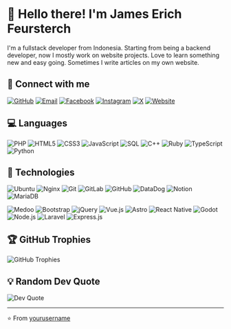 # 👋 Hello there! I'm James Erich Feursterch

I'm a fullstack developer from Indonesia. Starting from being a backend developer, now I mostly work on website projects. Love to learn something new and easy going. Sometimes I write articles on my own website.

## 🔗 Connect with me
[![GitHub](https://img.shields.io/badge/GitHub-100000?style=for-the-badge&logo=github&logoColor=white)](https://github.com/Furtheuz)
[![Email](https://img.shields.io/badge/Gmail-D14836?style=for-the-badge&logo=gmail&logoColor=white)](mailto:tristt377@gmail.com)
[![Facebook](https://img.shields.io/badge/Facebook-1877F2?style=for-the-badge&logo=facebook&logoColor=white)]([https://facebook.com/yourfacebook](https://www.facebook.com/profile.php?id=100080673120846&mibextid=rS40aB7S9Ucbxw6v))
[![Instagram](https://img.shields.io/badge/Instagram-E4405F?style=for-the-badge&logo=instagram&logoColor=white)]([https://instagram.com/yourinstagram](https://www.instagram.com/furtheuz_?igsh=cmRneWRqODlscGw5))
[![X](https://img.shields.io/badge/X-000000?style=for-the-badge&logo=x&logoColor=white)](https://x.com/Arthur800853)
[![Website](https://img.shields.io/badge/Website-4285F4?style=for-the-badge&logo=google-chrome&logoColor=white)](https://yourwebsite.com)

## 💻 Languages
![PHP](https://img.shields.io/badge/PHP-777BB4?style=for-the-badge&logo=php&logoColor=white)
![HTML5](https://img.shields.io/badge/HTML5-E34F26?style=for-the-badge&logo=html5&logoColor=white)
![CSS3](https://img.shields.io/badge/CSS3-1572B6?style=for-the-badge&logo=css3&logoColor=white)
![JavaScript](https://img.shields.io/badge/JavaScript-F7DF1E?style=for-the-badge&logo=javascript&logoColor=black)
![SQL](https://img.shields.io/badge/SQL-4479A1?style=for-the-badge&logo=mysql&logoColor=white)
![C++](https://img.shields.io/badge/C++-00599C?style=for-the-badge&logo=cplusplus&logoColor=white)
![Ruby](https://img.shields.io/badge/Ruby-CC342D?style=for-the-badge&logo=ruby&logoColor=white)
![TypeScript](https://img.shields.io/badge/TypeScript-3178C6?style=for-the-badge&logo=typescript&logoColor=white)
![Python](https://img.shields.io/badge/Python-3776AB?style=for-the-badge&logo=python&logoColor=white)

## 🚀 Technologies
![Ubuntu](https://img.shields.io/badge/Ubuntu-E95420?style=for-the-badge&logo=ubuntu&logoColor=white)
![Nginx](https://img.shields.io/badge/Nginx-009639?style=for-the-badge&logo=nginx&logoColor=white)
![Git](https://img.shields.io/badge/Git-F05032?style=for-the-badge&logo=git&logoColor=white)
![GitLab](https://img.shields.io/badge/GitLab-FCA326?style=for-the-badge&logo=gitlab&logoColor=white)
![GitHub](https://img.shields.io/badge/GitHub-100000?style=for-the-badge&logo=github&logoColor=white)
![DataDog](https://img.shields.io/badge/DataDog-632CA6?style=for-the-badge&logo=datadog&logoColor=white)
![Notion](https://img.shields.io/badge/Notion-000000?style=for-the-badge&logo=notion&logoColor=white)
![MariaDB](https://img.shields.io/badge/MariaDB-003545?style=for-the-badge&logo=mariadb&logoColor=white)

![Medoo](https://img.shields.io/badge/Medoo-FF6B6B?style=for-the-badge)
![Bootstrap](https://img.shields.io/badge/Bootstrap-563D7C?style=for-the-badge&logo=bootstrap&logoColor=white)
![jQuery](https://img.shields.io/badge/jQuery-0769AD?style=for-the-badge&logo=jquery&logoColor=white)
![Vue.js](https://img.shields.io/badge/Vue.js-4FC08D?style=for-the-badge&logo=vue.js&logoColor=white)
![Astro](https://img.shields.io/badge/Astro-FF5D01?style=for-the-badge&logo=astro&logoColor=white)
![React Native](https://img.shields.io/badge/React_Native-20232A?style=for-the-badge&logo=react&logoColor=61DAFB)
![Godot](https://img.shields.io/badge/Godot-478CBF?style=for-the-badge&logo=godot-engine&logoColor=white)
![Node.js](https://img.shields.io/badge/Node.js-339933?style=for-the-badge&logo=node.js&logoColor=white)
![Laravel](https://img.shields.io/badge/Laravel-FF2D20?style=for-the-badge&logo=laravel&logoColor=white)
![Express.js](https://img.shields.io/badge/Express.js-000000?style=for-the-badge&logo=express&logoColor=white)

## 🏆 GitHub Trophies
![GitHub Trophies](https://github-profile-trophy.vercel.app/?username=yourusername&theme=dark&no-frame=true&no-bg=true&margin-w=4)

## 💡 Random Dev Quote
![Dev Quote](https://quotes-github-readme.vercel.app/api?type=horizontal&theme=dark)

---
⭐️ From [yourusername](https://github.com/yourusername)
